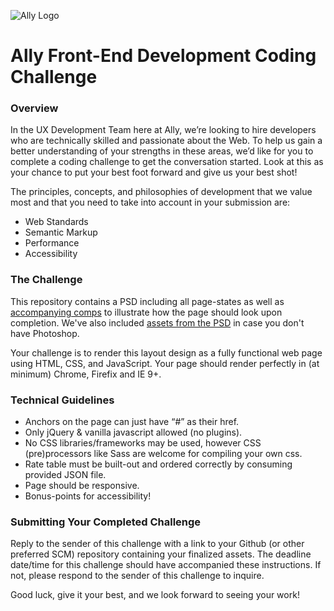 ![Ally Logo](http://marketing.tradeking.com/page/ally-and-tradeking-learn-more/i/logo_ally-doitright.png)

# Ally Front-End Development Coding Challenge

### Overview

In the UX Development Team here at Ally, we’re looking to hire developers who are technically skilled and passionate about the Web. To help us gain a better understanding of your strengths in these areas, we’d like for you to complete a coding challenge to get the conversation started. Look at this as your chance to put your best foot forward and give us your best shot!

The principles, concepts, and philosophies of development that we value most and that you need to take into account in your submission are:

*	Web Standards
*	Semantic Markup
*	Performance
*	Accessibility

### The Challenge

This repository contains a PSD including all page-states as well as [accompanying comps](https://github.com/allylabs/fed-coding-challenge/tree/public/assets/comps) to illustrate how the page should look upon completion. We've also included [assets from the PSD](https://github.com/allylabs/fed-coding-challenge/tree/public/assets/img) in case you don't have Photoshop.

Your challenge is to render this layout design as a fully functional web page using HTML, CSS, and JavaScript. Your page should render perfectly in (at minimum) Chrome, Firefix and IE 9+.

### Technical Guidelines

*	Anchors on the page can just have “#” as their href.
*	Only jQuery & vanilla javascript allowed (no plugins).
* No CSS libraries/frameworks may be used, however CSS (pre)processors like Sass are welcome for compiling your own css.
*	Rate table must be built-out and ordered correctly by consuming provided JSON file.
* Page should be responsive.
* Bonus-points for accessibility!

### Submitting Your Completed Challenge

Reply to the sender of this challenge with a link to your Github (or other preferred SCM) repository containing your finalized assets. The deadline date/time for this challenge should have accompanied these instructions. If not, please respond to the sender of this challenge to inquire.

Good luck, give it your best, and we look forward to seeing your work!

